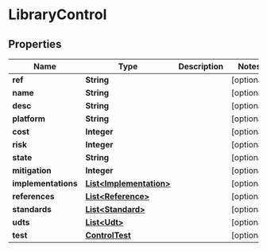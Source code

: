 
# LibraryControl

## Properties
Name | Type | Description | Notes
------------ | ------------- | ------------- | -------------
**ref** | **String** |  |  [optional]
**name** | **String** |  |  [optional]
**desc** | **String** |  |  [optional]
**platform** | **String** |  |  [optional]
**cost** | **Integer** |  |  [optional]
**risk** | **Integer** |  |  [optional]
**state** | **String** |  |  [optional]
**mitigation** | **Integer** |  |  [optional]
**implementations** | [**List&lt;Implementation&gt;**](Implementation.md) |  |  [optional]
**references** | [**List&lt;Reference&gt;**](Reference.md) |  |  [optional]
**standards** | [**List&lt;Standard&gt;**](Standard.md) |  |  [optional]
**udts** | [**List&lt;Udt&gt;**](Udt.md) |  |  [optional]
**test** | [**ControlTest**](ControlTest.md) |  |  [optional]



